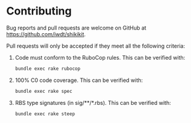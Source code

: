 # Contributing

Bug reports and pull requests are welcome on GitHub at https://github.com/iwdt/shikikit.

Pull requests will only be accepted if they meet all the following criteria:

1. Code must conform to the RuboCop rules. This can be verified with:
   ```bash
   bundle exec rake rubocop
   ```
1. 100% C0 code coverage. This can be verified with:
   ```bash
   bundle exec rake spec
   ```
1. RBS type signatures (in sig/**/*.rbs). This can be verified with:
   ```bash
   bundle exec rake steep
   ```

